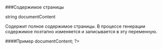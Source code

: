 ###Содержимое страницы

string documentContent

Содержит полное содержимое страницы. В процессе генерации содержимое поэтапно изменяется и записывается в эту переменную.

####Пример
    <?php  echo $modx->documentContent;  ?>
